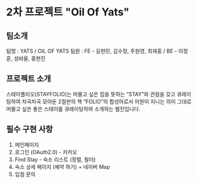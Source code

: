 # 2차 프로젝트 "Oil Of Yats"

## 팀소개

팀명 : YATS / OIL OF YATS
팀원 : FE - 길현민, 김수정, 주원영, 최재홍 / BE - 이정훈, 성바울, 홍현진

## 프로젝트 소개

스테이폴리오(STAYFOLIO)는 머물고 싶은 집을 뜻하는 “STAY”와 관점을 갖고 큐레이팅하여 차곡차곡 모아둔 2절판의 책 “FOLIO”의 합성어로서 어원이 지니는 의미 그대로 머물고 싶은 좋은 스테이를 큐레이팅하여 소개하는 웹진입니다.

## 필수 구현 사항

1. 메인페이지
2. 로그인 (OAuth2.0) - 카카오
3. Find Stay - 숙소 리스트 (정렬, 필터)
4. 숙소 상세 페이지 (예약 하기) + 네이버 Map
5. 입점 문의
